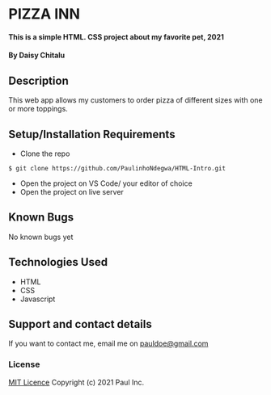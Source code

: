 # PIZZA INN
#### This is a simple HTML. CSS project about my favorite pet, 2021
#### By  Daisy Chitalu
## Description
This web app allows my customers to order pizza of different sizes with one or more toppings. 
## Setup/Installation Requirements
* Clone the repo
```
$ git clone https://github.com/PaulinhoNdegwa/HTML-Intro.git
```
* Open  the project on VS Code/ your editor of choice
* Open the project on live server
## Known Bugs
No known bugs yet
## Technologies Used
* HTML
* CSS
* Javascript
## Support and contact details
If you want to contact me, email me on pauldoe@gmail.com
### License
[MIT Licence](https://choosealicense.com/licenses/mit/)
Copyright (c) 2021 Paul Inc.